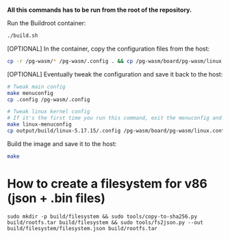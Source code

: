 **All this commands has to be run from the root of the repository.**

Run the Buildroot container:

```bash
./build.sh
```

[OPTIONAL] In the container, copy the configuration files from the host:

```bash
cp -r /pg-wasm/* /pg-wasm/.config . && cp /pg-wasm/board/pg-wasm/linux.conf ./output/build/linux-5.17.15/.config
```

[OPTIONAL] Eventually tweak the configuration and save it back to the host:

```bash
# Tweak main config
make menuconfig
cp .config /pg-wasm/.config

# Tweak linux kernel config
# If it's the first time you run this command, exit the menuconfig and run "cp /pg-wasm/board/pg-wasm/linux.conf ./output/build/linux-5.17.15/.config", then you can go back to "make linux-menuconfig"
make linux-menuconfig
cp output/build/linux-5.17.15/.config /pg-wasm/board/pg-wasm/linux.conf
```

Build the image and save it to the host:

```bash
make
```

# How to create a filesystem for v86 (json + .bin files)

```
sudo mkdir -p build/filesystem && sudo tools/copy-to-sha256.py build/rootfs.tar build/filesystem && sudo tools/fs2json.py --out build/filesystem/filesystem.json build/rootfs.tar
```